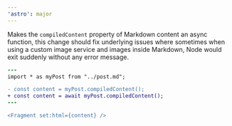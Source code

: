 ```yaml
---
'astro': major
---
```


Makes the `compiledContent` property of Markdown content an async function, this change should fix underlying issues where sometimes when using a custom image service and images inside Markdown, Node would exit suddenly without any error message.

```diff
---
import * as myPost from "../post.md";

- const content = myPost.compiledContent();
+ const content = await myPost.compiledContent();
---

<Fragment set:html={content} />
```
